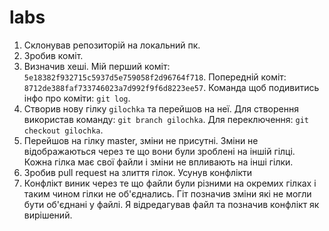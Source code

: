 # labs
1. Склонував репозиторій на локальний пк.
2. Зробив коміт.
3. Визначив хеші. Мій перший коміт: `5e18382f932715c5937d5e759058f2d96764f718`. Попередній коміт: `8712de388faf733746023a7d992f9f6d8223ee57`. Команда щоб подивитись інфо про коміти: `git log`.
4. Створив нову гілку `gilochka` та перейшов на неї. Для створення використав команду: `git branch gilochka`. Для переключення: `git checkout gilochka`.
5. Перейшов на гілку master, зміни не присутні. Зміни не відображаються через те що вони були зроблені на іншій гілці. Кожна гілка має свої файли і зміни не впливають на інші гілки.
6. Зробив pull request на злиття гілок. Усунув конфлікти 
7. Конфлікт виник через те що файли були різними на окремих гілках і таким чином гілки не об'єднались. Гіт позначив зміни які не могли бути об'єднані у файлі. Я відредагував файл та позначив конфлікт як вирішений.